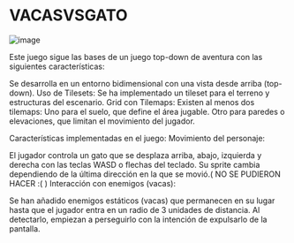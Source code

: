 # VACASVSGATO

![image](https://github.com/user-attachments/assets/0377e4fc-8b4c-49d6-a554-71af25d924be)


Este juego sigue las bases de un juego top-down de aventura con las siguientes características:

Se desarrolla en un entorno bidimensional con una vista desde arriba (top-down).
Uso de Tilesets: Se ha implementado un tileset para el terreno y estructuras del escenario.
Grid con Tilemaps: Existen al menos dos tilemaps:
Uno para el suelo, que define el área jugable.
Otro para paredes o elevaciones, que limitan el movimiento del jugador.

Características implementadas en el juego:
Movimiento del personaje:

El jugador controla un gato que se desplaza arriba, abajo, izquierda y derecha con las teclas WASD o flechas del teclado.
Su sprite cambia dependiendo de la última dirección en la que se movió.(   NO SE PUDIERON HACER :(   )
Interacción con enemigos (vacas):

Se han añadido enemigos estáticos (vacas) que permanecen en su lugar hasta que el jugador entra en un radio de 3 unidades de distancia.
Al detectarlo, empiezan a perseguirlo con la intención de expulsarlo de la pantalla.
